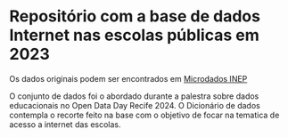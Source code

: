 # Repositório com a base de dados Internet nas escolas públicas em 2023

Os dados originais podem ser encontrados em [Microdados INEP](https://www.gov.br/inep/pt-br/acesso-a-informacao/dados-abertos/microdados/censo-escolar)

O conjunto de dados foi o abordado durante a palestra sobre dados educacionais no Open Data Day Recife 2024.
O Dicionário de dados contempla o recorte feito na base com o objetivo de focar na tematica de acesso a internet das escolas.
